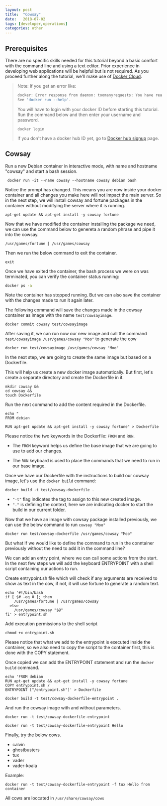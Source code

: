 ```yaml
---
layout: post
title:  "Cowsay"
date:   2018-07-02
tags: [developer,operations]
categories: other
---
```

## Prerequisites

There are no specific skills needed for this tutorial beyond a basic comfort with the command line and using a text editor. Prior experience in developing web applications will be helpful but is not required. As you proceed further along the tutorial, we'll make use of [Docker Cloud](https://cloud.docker.com/).

> Note: If you get an error like:
>  
> ```bash
> docker: Error response from daemon: toomanyrequests: You have reached your pull rate limit. You may increase the limit by authenticating and upgrading: https://www.docker.com/increase-rate-limit.
> See 'docker run --help'.
> ```
>  
> You will have to login with your docker ID before starting this tutorial.
Run the command below and then enter your username and password.
>
> ```.term1
> docker login
> ```
>
> If you don't have a docker hub ID yet, go to [Docker hub signup](https://hub.docker.com/signup) page.

## Cowsay

Run a new Debian container in interactive mode, with name and hostname "cowsay" and start a bash session.

```.term1
 docker run -it --name cowsay --hostname cowsay debian bash
```

Notice the prompt has changed. This means you are now inside your docker container and all changes you make here will not impact the main server.
So in the next step, we will install cowsay and fortune packages in the container without modifying the server where it is running.

```.term1
apt-get update && apt-get install -y cowsay fortune
```

Now that we have modified the container installing the package we need, we can use the command below to genereta a random phrase and pipe it into the cowsay.

```.term1
/usr/games/fortune | /usr/games/cowsay
```

Then we run the below command to exit the container.

```.term1
exit
```

Once we have exited the container, the bash process we were on was terminated, you can verify the container status running:

```bash
docker ps -a
```

Note the container has stopped running. But we can also save the container with the changes made to run it again later.

The following command will save the changes made in the cowsay container as image with the name `test/cowsayimage`.

```.term1
docker commit cowsay test/cowsayimage
```

After saving it, we can run now our new image and call the command `test/cowsayimage /usr/games/cowsay "Moo"` to generate the cow

```.term1
docker run test/cowsayimage /usr/games/cowsay "Moo"
```

In the next step, we are going to create the same image but based on a Dockerfile.

This will help us create a new docker image automatically. But first, let's create a separate directory and create the Dockerfile in it.

```.term1
mkdir cowsay &&
cd cowsay &&
touch Dockerfile
```

Run the next command to add the content required in the Dockerfile.

```.term1
echo "
FROM debian

RUN apt-get update && apt-get install -y cowsay fortune" > Dockerfile
```

Please notice the two keywords in the Dockerfile: `FROM` and `RUN`.

- The `FROM` keyword helps us define the base image that we are going to use to add our changes.

- The `RUN` keyboard is used to place the commands that we need to run in our base image.

Once we have our Dockerfile with the instructions to build our cowsay image, let's use the `docker build` command:

```.term1
docker build -t test/cowsay-dockerfile .
```

- `"-t"` flag indicates the tag to assign to this new created image.
- `"."` is defining the context, here we are indicating docker to start the build in our current folder.

Now that we have an image with cowsay package installed previously, we can use the below command to run `cowsay "Moo"`

```.term1
docker run test/cowsay-dockerfile /usr/games/cowsay "Moo"
```

But what If we would like to define the command to run in the conntainer previously without the need to add it in the command line?

We can add an entry point, where we can call some actions from the start. In the next few steps we will add the keyboard ENTRYPOINT with a
shell script containing our actions to run.

Create entrypoint.sh file which will check if any arguments are received to show as text in the cow, if not, it will use fortune to generate a random text.

```.term1
echo '#!/bin/bash
if [ $# -eq 0 ]; then
    /usr/games/fortune | /usr/games/cowsay
  else
    /usr/games/cowsay "$@"
fi' > entrypoint.sh
```

Add execution permissions to the shell script

```.term1
chmod +x entrypoint.sh
```

Please notice that what we add to the entrypoint is executed inside the container, so we also need to copy the script to the container first, this is done with the COPY statement.

Once copied we can add the ENTRYPOINT statement and run the `docker build` command.

```.term1
echo 'FROM debian
RUN apt-get update && apt-get install -y cowsay fortune
COPY entrypoint.sh /
ENTRYPOINT ["/entrypoint.sh"]' > Dockerfile
```

```.term1
docker build -t test/cowsay-dockerfile-entrypoint .
```

And run the cowsay image with and without parameters.

```.term1
docker run -t test/cowsay-dockerfile-entrypoint
```

```.term1
docker run -t test/cowsay-dockerfile-entrypoint Hello
```

Finally, try the below cows.

- calvin
- ghostbusters
- tux
- vader
- vader-koala

Example:

```.term1
docker run -t test/cowsay-dockerfile-entrypoint -f tux Hello from container
```

All cows are loccated in `/usr/share/cowsay/cows`
